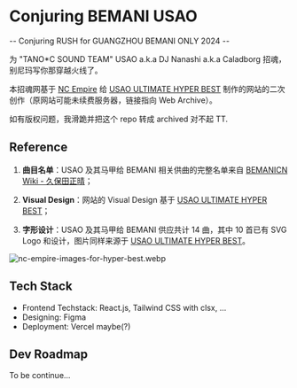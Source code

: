 # Conjuring BEMANI USAO

-- Conjuring RUSH for GUANGZHOU BEMANI ONLY 2024 --

为 "TANO*C SOUND TEAM" USAO a.k.a DJ Nanashi a.k.a Caladborg 招魂，别尼玛写你那穿越火线了。

本招魂网基于 [NC Empire](https://ncempire.net/about) 给 [USAO ULTIMATE HYPER BEST](http://web.archive.org/web/20190512154601/http://usao.pro/) 制作的网站的二次创作（原网站可能未续费服务器，链接指向 Web Archive）。

如有版权问题，我滑跪并把这个 repo 转成 archived 对不起 TT.

## Reference

1. **曲目名单**：USAO 及其马甲给 BEMANI 相关供曲的完整名单来自 [BEMANICN Wiki - 久保田正晴](https://wiki.bemani.cc/index.php?title=%E4%B9%85%E4%BF%9D%E7%94%B0%E6%AD%A3%E6%99%B4)；


2. **Visual Design**：网站的 Visual Design 基于 [USAO ULTIMATE HYPER BEST](https://ncempire.net/project/usaoultimatehyperbest)；

3. **字形设计**：USAO 及其马甲给 BEMANI 供应共计 14 曲，其中 10 首已有 SVG Logo 和设计，图片同样来源于 [USAO ULTIMATE HYPER BEST](https://ncempire.net/project/usaoultimatehyperbest)。

![nc-empire-images-for-hyper-best.webp](https://storage.googleapis.com/studio-design-asset-files/projects/1pqDj4KdWj/s-1200x727_v-fms_webp_138a9113-adbf-465a-ba8b-1493252b357e_middle.webp)

## Tech Stack

- Frontend Techstack: React.js, Tailwind CSS with clsx, ...
- Designing: Figma
- Deployment: Vercel maybe(?)

## Dev Roadmap

To be continue...